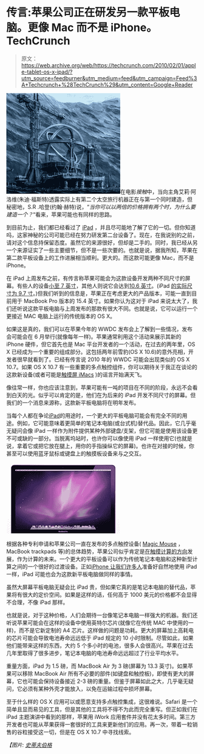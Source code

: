 # 传言:苹果公司正在研发另一款平板电脑。更像 Mac 而不是 iPhone。TechCrunch

> 原文：<https://web.archive.org/web/https://techcrunch.com/2010/02/01/apple-tablet-os-x-ipad/?utm_source=feedburner&utm_medium=feed&utm_campaign=Feed%3A+Techcrunch+%28TechCrunch%29&utm_content=Google+Reader>

![](img/d5d3c9783c4c732ef1654ecd03ebc2b5.png "contactma")在电影*接触*中，当向主角艾莉·阿洛维(朱迪·福斯特)透露实际上有第二个太空旅行机器正在与第一个同时建造，但秘密地，S.R .哈登(约翰·赫特)说，“*当你可以以两倍的价格拥有两个时，为什么要建造一个？*“看来，苹果可能也有同样的思路。

到目前为止，我们都已经看过了 [iPad](https://web.archive.org/web/20221006010503/http://www.crunchbase.com/product/tablet) ，并且尽可能地了解了它的一切。但你知道吗，这家神秘的公司可能已经在努力研发第二台设备了。现在，在我说别的之前，请对这个信息持保留态度。虽然它的来源很好，但却是二手的。同时，我已经从另一个来源证实了一些主要细节，但不是一些次要的。也就是说，据我所知，苹果在第二款平板设备上的工作进展相当顺利。更大的。而这款可能更像 Mac，而不是 iPhone。

在 iPad 上周发布之前，有传言称苹果可能会为这款设备开发两种不同尺寸的屏幕。有些人的设备[小至 7 英寸](https://web.archive.org/web/20221006010503/http://www.boygeniusreport.com/2009/12/23/apple-tablet-definitely-coming-in-7-size/)，其他人则说它会达到[10.6 英寸](https://web.archive.org/web/20221006010503/http://www.digitimes.com/news/a20091118PB201.html)。(iPad [的实际尺寸为 9.7 寸](https://web.archive.org/web/20221006010503/http://www.apple.com/ipad/specs/)。)但我们听到的信息是，苹果正在考虑更大的产品版本，可能一直到目前用于 MacBook Pro 版本的 15.4 英寸。如果你认为这对于 iPad 来说太大了，我们还听说这款平板电脑与上周发布的那款有很大不同。也就是说，它可以运行一个更接近 MAC 电脑上运行的传统版本的 OS X。

如果这是真的，我们可以在苹果今年的 WWDC 发布会上了解到一些情况，发布会可能会在 6 月举行(就像每年一样)。苹果通常利用这个活动来展示其新的 iPhone 硬件，但它首先也是 Mac 平台开发者的一个活动，在过去的两年里，OS X 已经成为一个重要的组成部分。这包括两年前雪豹(OS X 10.6)的意外亮相，开发者很早就看到了。已经有传言说 2010 年的 WWDC 可能会出现类似的 OS X 10.7。如果 OS X 10.7 有一些重要的多点触控组件，你可以期待关于我正在谈论的这款新设备(或者可能是[触摸屏 iMacs](https://web.archive.org/web/20221006010503/http://www.macrumors.com/2010/02/01/ipad-rumor-wrap-up-and-likelihood-of-22-inch-touchscreen-imac/) )的谣言开始满天飞。

像往常一样，你也应该注意到，苹果可能有一吨的项目在不同的阶段，永远不会看到白天的光。似乎可以肯定的是，他们在为后来的 iPad 开发不同尺寸的屏幕。但我们的一个消息来源称，这款新平板电脑将在明年发布。

当每个人都在争论[iPad](https://web.archive.org/web/20221006010503/http://www.beta.techcrunch.com/2010/01/30/bigger-better-ipad-arc-computing/)的用途时，一个更大的平板电脑可能会有完全不同的用途。例如，它可能意味着更简单的笔记本电脑(或台式机)替代品。因此，它几乎毫无疑问会像 iPad 一样作为附件提供某种外部键盘/支架，但它可能是使用该设备更不可或缺的一部分。当脱离坞站时，也许你可以像使用 iPad 一样使用它(也就是说，拿着它或把它放在腿上，用你的手指操纵它的屏幕)。也许在对接的时候，你甚至可以使用蓝牙鼠标或键盘上的触摸板设备来与之交互。

![](img/9ed75787dbe2bce9fd42cd5c4388f75f.png "macb15")

根据各种专利申请和苹果公司一直在发布的多点触控设备( [Magic Mouse](https://web.archive.org/web/20221006010503/http://www.beta.techcrunch.com/2009/11/09/magic-mouse-is-apples-best-mouse-ever-but/) ，MacBook trackpads 等)的总体趋势，苹果公司似乎肯定是[在](https://web.archive.org/web/20221006010503/http://www.beta.techcrunch.com/2009/12/25/apples-tablet-islate/)[触摸计算的方向](https://web.archive.org/web/20221006010503/http://www.beta.techcrunch.com/2009/09/29/touching-all-rumors-point-to-the-end-of-keysbuttons/)发展，作为计算的未来。一个更大的平板设备可以作为传统笔记本电脑和这种新型计算之间的一个很好的过渡设备。正如[iPhone 让我们许多人](https://web.archive.org/web/20221006010503/http://www.beta.techcrunch.com/2010/01/27/ipad/)准备好自然地使用 iPad 一样，iPad 可能也会为这款新平板电脑做同样的事情。

虽然大屏幕平板电脑无疑会比 iPad 贵，但如果它真的是笔记本电脑的替代品，苹果将有很大的定价空间。如果是这样的话，任何高于 1000 美元的价格都不会显得不合理，不像 iPad 那样。

也就是说，对于这种价格，人们会期待一台像笔记本电脑一样强大的机器。我们还听说苹果可能会在这样的设备中使用英特尔芯片(就像它在传统 MAC 中使用的一样)，而不是它新定制的 A4 芯片。这样做的问题是功耗。更大的屏幕加上高耗电的芯片可能会导致电池寿命远远低于 iPad 规定的 10 小时限制。尽管如此，如果他们能带来这样的东西，大约 5 个多小时的电池，很多人会很高兴。苹果在过去几年里取得了很多进步，笔记本电脑的电池寿命远远超过了行业平均水平。

重量方面，iPad 为 1.5 磅，而 MacBook Air 为 3 磅(屏幕为 13.3 英寸)。如果苹果可以移除 MacBook Air 所有不必要的部件(如键盘和触控板)，即使有更大的屏幕，它也可能会保持设备接近 2-3 磅的重量。但鉴于屏幕如此之大，几乎毫无疑问，它必须有某种外壳才能放入，以免在运输过程中损坏屏幕。

至于什么样的 OS X 应用可以或愿意支持多点触控集成，这很难说。Safari 是一个简单且显而易见的工具，但是其他的工具将不得不为此而完全重写。但正如我们在 iPad 主题演讲中看到的那样，苹果用 iWork 应用套件并没有花太多时间。第三方开发者也可能从苹果获得一套很好的工具来更新他们的应用。再一次，带着一粒销售的谷粒接受这一切，但是在 OS X 10.7 中寻找线索。

*【图片:* [*史蒂夫伯格*](https://web.archive.org/web/20221006010503/http://www.steveburg.com/contactmovie.html#images/Movie_Projects/Contact/Contact_Machine_Hokaido.jpg)